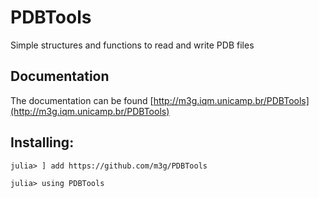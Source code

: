 # PDBTools
Simple structures and functions to read and write PDB files

## Documentation

The documentation can be found [http://m3g.iqm.unicamp.br/PDBTools](http://m3g.iqm.unicamp.br/PDBTools)

## Installing:

```
julia> ] add https://github.com/m3g/PDBTools

julia> using PDBTools

```

